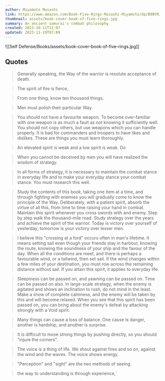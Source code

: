 ```yaml
---
author: Miyamoto Musashi
link: https://www.amazon.com/Book-Five-Rings-Musashi-Miyamoto/dp/B0BYRJNKWY/ref=sr_1_1
thumbnail: assets/book-cover-book-of-five-rings.jpg
summary: An ancient samurai's combat philosophy
created: 2023-10-11T12:07
updated: 2023-11-19T07:09
---
```

![[Self Defense/Books/assets/book-cover-book-of-five-rings.jpg]]
## Quotes
> Generally speaking, the Way of the warrior is resolute acceptance of death.

> The spirit of fire is fierce,

> From one thing, know ten thousand things.

> Men must polish their particular Way.

> You should not have a favourite weapon. To become over-familiar with one weapon is as much a fault as not knowing it sufficiently well. You should not copy others, but use weapons which you can handle properly. It is bad for commanders and troopers to have likes and dislikes. These are things you must learn thoroughly.

> An elevated spirit is weak and a low spirit is weak. Do

> When you cannot be deceived by men you will have realized the wisdom of strategy.

> In all forms of strategy, it is necessary to maintain the combat stance in everyday life and to make your everyday stance your combat stance. You must research this well.

> Study the contents of this book, taking one item at a time, and through fighting with enemies you will gradually come to know the principle of the Way. Deliberately, with a patient spirit, absorb the virtue of all this, from time to time raising your hand in combat. Maintain this spirit whenever you cross swords with and enemy. Step by step walk the thousand-mile road. Study strategy over the years and achieve the spirit of the warrior. Today is victory over yourself of yesterday; tomorrow is your victory over lesser men.

> I believe this "crossing at a ford" occurs often in man's lifetime. It means setting sail even though your friends stay in harbour, knowing the route, knowing the soundness of your ship and the favour of the day. When all the conditions are meet, and there is perhaps a favourable wind, or a tailwind, then set sail. If the wind changes within a few miles of your destination, you must row across the remaining distance without sail. If you attain this spirit, it applies to everyday life.

> Sleepiness can be passed on, and yawning can be passed on. Time can be passed on also. In large-scale strategy, when the enemy is agitated and shows an inclination to rush, do not mind in the least. Make a show of complete calmness, and the enemy will be taken by this and will become relaxed. When you see that this spirit has been passed on, you can bring about the enemy's defeat by attacking strongly with a Void spirit.

> Many things can cause a loss of balance. One cause is danger, another is hardship, and another is surprise.

> It is difficult to move strong things by pushing directly, so you should "injure the corners".

> The voice is a thing of life. We shout against fires and so on, against the wind and the waves. The voice shows energy.

> "Perception" and "sight" are the two methods of seeing.

> the way to understanding is through experience,`
